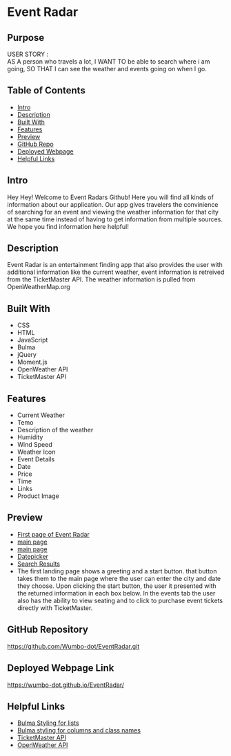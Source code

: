 # Event Radar

## Purpose

USER STORY : <br>
AS A person who travels a lot, I WANT TO be able to search where i am going, SO THAT I can see the weather and events going on when I go.

## Table of Contents

- [Intro](#Intro)
- [Description ](#desc)
- [Built With](#built)
- [Features](#feat)
- [Preview](#Preview)
- [GitHub Repo](#Github)
- [Deployed Webpage](#deploy)
- [Helpful Links](#Links)

<a name ="Intro"></a>

## Intro

Hey Hey! Welcome to Event Radars Github! Here you will find all kinds of information about our application. Our app gives travelers the convinience of searching for an event and viewing the weather information for that city at the same time instead of having to get information from multiple sources. We hope you find information here helpful!

<a name ="Desc"></a>

## Description

Event Radar is an entertainment finding app that also provides the user with additional information like the current weather, event information is retreived from the TicketMaster API. The weather information is pulled from OpenWeatherMap.org

<a name ="built"></a>

## Built With

- CSS
- HTML
- JavaScript
- Bulma
- jQuery
- Moment.js
- OpenWeather API
- TicketMaster API

<a name ="Feat"></a>

## Features

- Current Weather
- Temo
- Description of the weather
- Humidity
- Wind Speed
- Weather Icon
- Event Details
- Date
- Price
- Time
- Links
- Product Image

<a name ="Preview"></a>

## Preview

- [First page of Event Radar ]()
- [main page](assets/Images/1.png)
- [main page](assets/Images/2.png)
- [Datepicker](assets/Images/3.png)
- [Search Results](assets/Images/4.png)
- The first landing page shows a greeting and a start button. that button takes them to the main page where the user can enter the city and date they choose. Upon clicking the start button, the user it presented with the returned information in each box below. In the events tab the user also has the ability to view seating and to click to purchase event tickets directly with TicketMaster.

<a name ="Github"></a>

## GitHub Repository

https://github.com/Wumbo-dot/EventRadar.git

<a name ="deploy"></a>

## Deployed Webpage Link

https://wumbo-dot.github.io/EventRadar/
<a name ="Links"></a>

## Helpful Links

- [Bulma Styling for lists ](https://www.geeksforgeeks.org/bulma-list/)
- [Bulma styling for columns and class names ](https://bulma.io/documentation/columns/sizes/)
- [TicketMaster API ](https://developer.ticketmaster.com/products-and-docs/apis/getting-started/)
- [OpenWeather API ](https://openweathermap.org/api)
